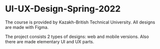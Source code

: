 # UI-UX-Design-Spring-2022
The course is provided by Kazakh-British Technical University. All designs are made with Figma.

The project consists 2 types of designs: web and mobile versions. Also there are made elementary UI and UX parts.
